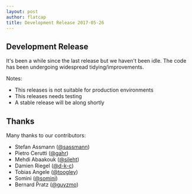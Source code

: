 ```yaml
---
layout: post
author: flatcap
title: Development Release 2017-05-26
---
```


## Development Release

It's been a while since the last release but we haven't been idle.
The code has been undergoing widespread tidying/improvements.

Notes:
- This releases is not suitable for production environments
- This releases needs testing
- A stable release will be along shortly

## Thanks

Many thanks to our contributors:

- Stefan Assmann ([@sassmann](https://github.com/sassmann))
- Pietro Cerutti ([@gahr](https://github.com/gahr))
- Mehdi Abaakouk ([@sileht](https://github.com/sileht))
- Damien Riegel ([@d-k-c](https://github.com/d-k-c))
- Tobias Angele ([@toogley](https://github.com/toogley))
- Somini ([@somini](https://github.com/somini))
- Bernard Pratz ([@guyzmo](https://github.com/guyzmo))

